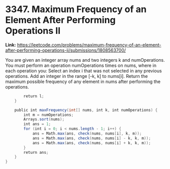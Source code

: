 # 3347. Maximum Frequency of an Element After Performing Operations II

**Link:** https://leetcode.com/problems/maximum-frequency-of-an-element-after-performing-operations-ii/submissions/1808563700/

You are given an integer array nums and two integers k and numOperations. You must perform an operation numOperations times on nums, where in each operation you: Select an index i that was not selected in any previous operations. Add an integer in the range [-k, k] to nums[i]. Return the maximum possible frequency of any element in nums after performing the operations.

```java
        return l;
    }

    public int maxFrequency(int[] nums, int k, int numOperations) {
        int m = numOperations;
        Arrays.sort(nums);
        int ans = 1;
        for (int i = 0; i < nums.length - 1; i++) {
            ans = Math.max(ans, check(nums, nums[i], k, m));
            ans = Math.max(ans, check(nums, nums[i] - k, k, m));
            ans = Math.max(ans, check(nums, nums[i] + k, k, m));
        }
        return ans;
    }
}

```
